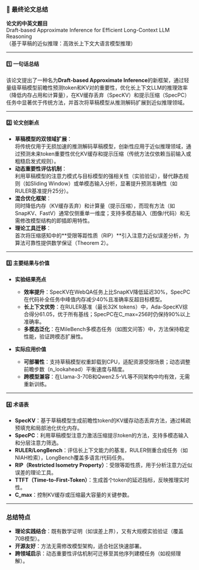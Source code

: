 ### 📄 最终论文总结

**论文的中英文题目**  
Draft-based Approximate Inference for Efficient Long-Context LLM Reasoning  
（基于草稿的近似推理：高效长上下文大语言模型推理）

---

#### 1️⃣ 一句话总结  
该论文提出了一种名为**Draft-based Approximate Inference**的新框架，通过轻量级草稿模型前瞻性预测token和KV对的重要性，优化长上下文LLM的推理效率（降低内存占用和计算量），在KV缓存丢弃（SpecKV）和提示压缩（SpecPC）任务中显著优于传统方法，并首次将草稿模型从推测解码扩展到近似推理领域。

---

#### 2️⃣ 论文创新点  
- **草稿模型的双领域扩展**：  
  将传统仅用于无损加速的推测解码草稿模型，创新性应用于近似推理领域，通过预测未来token重要性优化KV缓存和提示压缩（传统方法仅依赖当前输入或粗糙启发式规则）。  
- **动态重要性评估机制**：  
  利用草稿模型的注意力模式与目标模型的强相关性（实验验证），替代静态规则（如Sliding Window）或单模态输入分析，显著提升预测准确性（如RULER基准提升25分）。  
- **混合优化框架**：  
  同时降低内存（KV缓存丢弃）和计算量（提示压缩），而现有方法（如SnapKV、FastV）通常仅侧重单一维度；支持多模态输入（图像/代码）和无需修改模型结构的即插即用特性。  
- **理论工具迁移**：  
  首次将压缩感知中的**受限等距性质（RIP）**引入注意力近似误差分析，为算法可靠性提供数学保证（Theorem 2）。  

---

#### 3️⃣ 主要结果与价值  
* **实验结果亮点**  
  - **效率提升**：SpecKV在WebQA任务上比SnapKV降低延迟30%，SpecPC在代码补全任务中峰值内存减少40%且准确率反超目标模型。  
  - **长上下文优势**：在RULER基准（最长32K tokens）中，Ada-SpecKV综合得分61.05，优于所有基线；SpecPC在C_max=256时仍保持90%以上准确率。  
  - **多模态泛化**：在MileBench多模态任务（如图文问答）中，方法保持稳定性能，验证跨模态扩展性。  

* **实际应用价值**  
  - **可部署性**：支持草稿模型权重卸载到CPU，适配资源受限场景；动态调整前瞻步数（n_lookahead）平衡速度与精度。  
  - **跨模型兼容**：在Llama-3-70B和Qwen2.5-VL等不同架构中均有效，无需重新训练。  

---

#### 4️⃣ 术语表  
* **SpecKV**：基于草稿模型生成前瞻性token的KV缓存动态丢弃方法，通过稀疏预填充和局部池化优化内存。  
* **SpecPC**：利用草稿模型注意力激活压缩提示token的方法，支持多模态输入和分层注意力筛选。  
* **RULER/LongBench**：评估长上下文能力的基准，RULER侧重合成任务（如NIAH检索），LongBench覆盖多语言/代码任务。  
* **RIP（Restricted Isometry Property）**：受限等距性质，用于分析注意力近似误差的理论工具。  
* **TTFT（Time-to-First-Token）**：生成首个token的延迟指标，反映推理实时性。  
* **C_max**：控制KV缓存或压缩最大容量的关键参数。  

--- 

### 总结特点  
- **理论实践结合**：既有数学证明（如误差上界），又有大规模实验验证（覆盖70B模型）。  
- **开源友好**：方法无需修改模型架构，适合社区快速部署。  
- **跨领域启示**：动态重要性评估机制可迁移至其他序列建模任务（如视频理解）。